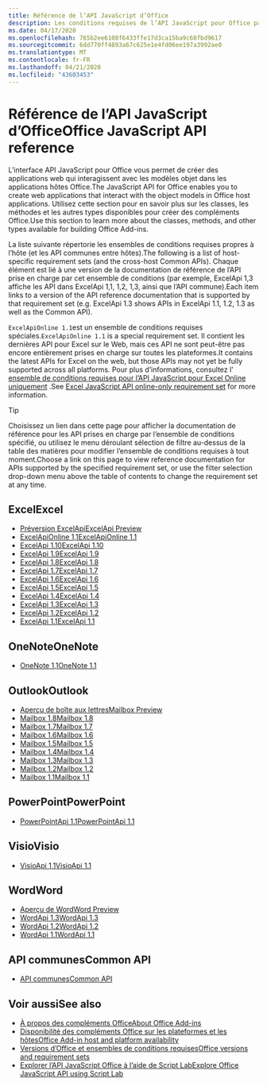 ```yaml
---
title: Référence de l’API JavaScript d’Office
description: Les conditions requises de l’API JavaScript pour Office par hôte.
ms.date: 04/17/2020
ms.openlocfilehash: 765b2ee6108f6433ffe17d3ca15ba9c68fbd9617
ms.sourcegitcommit: 6dd770ff4893a67c625e1e4fd06ee197a3992ae0
ms.translationtype: MT
ms.contentlocale: fr-FR
ms.lasthandoff: 04/21/2020
ms.locfileid: "43603453"
---
```

# <a name="office-javascript-api-reference"></a><span data-ttu-id="0057f-103">Référence de l’API JavaScript d’Office</span><span class="sxs-lookup"><span data-stu-id="0057f-103">Office JavaScript API reference</span></span>

<span data-ttu-id="0057f-104">L’interface API JavaScript pour Office vous permet de créer des applications web qui interagissent avec les modèles objet dans les applications hôtes Office.</span><span class="sxs-lookup"><span data-stu-id="0057f-104">The JavaScript API for Office enables you to create web applications that interact with the object models in Office host applications.</span></span> <span data-ttu-id="0057f-105">Utilisez cette section pour en savoir plus sur les classes, les méthodes et les autres types disponibles pour créer des compléments Office.</span><span class="sxs-lookup"><span data-stu-id="0057f-105">Use this section to learn more about the classes, methods, and other types available for building Office Add-ins.</span></span>

<span data-ttu-id="0057f-106">La liste suivante répertorie les ensembles de conditions requises propres à l’hôte (et les API communes entre hôtes).</span><span class="sxs-lookup"><span data-stu-id="0057f-106">The following is a list of host-specific requirement sets (and the cross-host Common APIs).</span></span> <span data-ttu-id="0057f-107">Chaque élément est lié à une version de la documentation de référence de l’API prise en charge par cet ensemble de conditions (par exemple, ExcelApi 1,3 affiche les API dans ExcelApi 1,1, 1,2, 1,3, ainsi que l’API commune).</span><span class="sxs-lookup"><span data-stu-id="0057f-107">Each item links to a version of the API reference documentation that is supported by that requirement set (e.g. ExcelApi 1.3 shows APIs in ExcelApi 1.1, 1.2, 1.3 as well as the Common API).</span></span>

<span data-ttu-id="0057f-108">`ExcelApiOnline 1.1`est un ensemble de conditions requises spéciales.</span><span class="sxs-lookup"><span data-stu-id="0057f-108">`ExcelApiOnline 1.1` is a special requirement set.</span></span> <span data-ttu-id="0057f-109">Il contient les dernières API pour Excel sur le Web, mais ces API ne sont peut-être pas encore entièrement prises en charge sur toutes les plateformes.</span><span class="sxs-lookup"><span data-stu-id="0057f-109">It contains the latest APIs for Excel on the web, but those APIs may not yet be fully supported across all platforms.</span></span> <span data-ttu-id="0057f-110">Pour plus d’informations, consultez l' [ensemble de conditions requises pour l’API JavaScript pour Excel Online uniquement](/office/dev/add-ins/reference/requirement-sets/excel-api-online-requirement-set) .</span><span class="sxs-lookup"><span data-stu-id="0057f-110">See [Excel JavaScript API online-only requirement set](/office/dev/add-ins/reference/requirement-sets/excel-api-online-requirement-set) for more information.</span></span>

> [!TIP]
> <span data-ttu-id="0057f-111">Choisissez un lien dans cette page pour afficher la documentation de référence pour les API prises en charge par l’ensemble de conditions spécifié, ou utilisez le menu déroulant sélection de filtre au-dessus de la table des matières pour modifier l’ensemble de conditions requises à tout moment.</span><span class="sxs-lookup"><span data-stu-id="0057f-111">Choose a link on this page to view reference documentation for APIs supported by the specified requirement set, or use the filter selection drop-down menu above the table of contents to change the requirement set at any time.</span></span>

## <a name="excel"></a><span data-ttu-id="0057f-112">Excel</span><span class="sxs-lookup"><span data-stu-id="0057f-112">Excel</span></span>

- [<span data-ttu-id="0057f-113">Préversion ExcelApi</span><span class="sxs-lookup"><span data-stu-id="0057f-113">ExcelApi Preview</span></span>](/javascript/api/excel?view=excel-js-preview)
- [<span data-ttu-id="0057f-114">ExcelApiOnline 1,1</span><span class="sxs-lookup"><span data-stu-id="0057f-114">ExcelApiOnline 1.1</span></span>](/javascript/api/excel?view=excel-js-online)
- [<span data-ttu-id="0057f-115">ExcelApi 1.10</span><span class="sxs-lookup"><span data-stu-id="0057f-115">ExcelApi 1.10</span></span>](/javascript/api/excel?view=excel-js-1.10)
- [<span data-ttu-id="0057f-116">ExcelApi 1.9</span><span class="sxs-lookup"><span data-stu-id="0057f-116">ExcelApi 1.9</span></span>](/javascript/api/excel?view=excel-js-1.9)
- [<span data-ttu-id="0057f-117">ExcelApi 1.8</span><span class="sxs-lookup"><span data-stu-id="0057f-117">ExcelApi 1.8</span></span>](/javascript/api/excel?view=excel-js-1.8)
- [<span data-ttu-id="0057f-118">ExcelApi 1.7</span><span class="sxs-lookup"><span data-stu-id="0057f-118">ExcelApi 1.7</span></span>](/javascript/api/excel?view=excel-js-1.7)
- [<span data-ttu-id="0057f-119">ExcelApi 1.6</span><span class="sxs-lookup"><span data-stu-id="0057f-119">ExcelApi 1.6</span></span>](/javascript/api/excel?view=excel-js-1.6)
- [<span data-ttu-id="0057f-120">ExcelApi 1.5</span><span class="sxs-lookup"><span data-stu-id="0057f-120">ExcelApi 1.5</span></span>](/javascript/api/excel?view=excel-js-1.5)
- [<span data-ttu-id="0057f-121">ExcelApi 1.4</span><span class="sxs-lookup"><span data-stu-id="0057f-121">ExcelApi 1.4</span></span>](/javascript/api/excel?view=excel-js-1.4)
- [<span data-ttu-id="0057f-122">ExcelApi 1.3</span><span class="sxs-lookup"><span data-stu-id="0057f-122">ExcelApi 1.3</span></span>](/javascript/api/excel?view=excel-js-1.3)
- [<span data-ttu-id="0057f-123">ExcelApi 1.2</span><span class="sxs-lookup"><span data-stu-id="0057f-123">ExcelApi 1.2</span></span>](/javascript/api/excel?view=excel-js-1.2)
- [<span data-ttu-id="0057f-124">ExcelApi 1.1</span><span class="sxs-lookup"><span data-stu-id="0057f-124">ExcelApi 1.1</span></span>](/javascript/api/excel?view=excel-js-1.1)

## <a name="onenote"></a><span data-ttu-id="0057f-125">OneNote</span><span class="sxs-lookup"><span data-stu-id="0057f-125">OneNote</span></span>

- [<span data-ttu-id="0057f-126">OneNote 1,1</span><span class="sxs-lookup"><span data-stu-id="0057f-126">OneNote 1.1</span></span>](/javascript/api/onenote?view=onenote-js-1.1)

## <a name="outlook"></a><span data-ttu-id="0057f-127">Outlook</span><span class="sxs-lookup"><span data-stu-id="0057f-127">Outlook</span></span>

- [<span data-ttu-id="0057f-128">Aperçu de boîte aux lettres</span><span class="sxs-lookup"><span data-stu-id="0057f-128">Mailbox Preview</span></span>](/javascript/api/outlook?view=outlook-js-preview)
- [<span data-ttu-id="0057f-129">Mailbox 1.8</span><span class="sxs-lookup"><span data-stu-id="0057f-129">Mailbox 1.8</span></span>](/javascript/api/outlook?view=outlook-js-1.8)
- [<span data-ttu-id="0057f-130">Mailbox 1.7</span><span class="sxs-lookup"><span data-stu-id="0057f-130">Mailbox 1.7</span></span>](/javascript/api/outlook?view=outlook-js-1.7)
- [<span data-ttu-id="0057f-131">Mailbox 1.6</span><span class="sxs-lookup"><span data-stu-id="0057f-131">Mailbox 1.6</span></span>](/javascript/api/outlook?view=outlook-js-1.6)
- [<span data-ttu-id="0057f-132">Mailbox 1.5</span><span class="sxs-lookup"><span data-stu-id="0057f-132">Mailbox 1.5</span></span>](/javascript/api/outlook?view=outlook-js-1.5)
- [<span data-ttu-id="0057f-133">Mailbox 1.4</span><span class="sxs-lookup"><span data-stu-id="0057f-133">Mailbox 1.4</span></span>](/javascript/api/outlook?view=outlook-js-1.4)
- [<span data-ttu-id="0057f-134">Mailbox 1.3</span><span class="sxs-lookup"><span data-stu-id="0057f-134">Mailbox 1.3</span></span>](/javascript/api/outlook?view=outlook-js-1.3)
- [<span data-ttu-id="0057f-135">Mailbox 1.2</span><span class="sxs-lookup"><span data-stu-id="0057f-135">Mailbox 1.2</span></span>](/javascript/api/outlook?view=outlook-js-1.2)
- [<span data-ttu-id="0057f-136">Mailbox 1.1</span><span class="sxs-lookup"><span data-stu-id="0057f-136">Mailbox 1.1</span></span>](/javascript/api/outlook?view=outlook-js-1.1)

## <a name="powerpoint"></a><span data-ttu-id="0057f-137">PowerPoint</span><span class="sxs-lookup"><span data-stu-id="0057f-137">PowerPoint</span></span>

- [<span data-ttu-id="0057f-138">PowerPointApi 1.1</span><span class="sxs-lookup"><span data-stu-id="0057f-138">PowerPointApi 1.1</span></span>](/javascript/api/powerpoint?view=powerpoint-js-1.1)

## <a name="visio"></a><span data-ttu-id="0057f-139">Visio</span><span class="sxs-lookup"><span data-stu-id="0057f-139">Visio</span></span>

- [<span data-ttu-id="0057f-140">VisioApi 1,1</span><span class="sxs-lookup"><span data-stu-id="0057f-140">VisioApi 1.1</span></span>](/javascript/api/visio?view=visio-js-1.1)

## <a name="word"></a><span data-ttu-id="0057f-141">Word</span><span class="sxs-lookup"><span data-stu-id="0057f-141">Word</span></span>

- [<span data-ttu-id="0057f-142">Aperçu de Word</span><span class="sxs-lookup"><span data-stu-id="0057f-142">Word Preview</span></span>](/javascript/api/word?view=word-js-preview)
- [<span data-ttu-id="0057f-143">WordApi 1.3</span><span class="sxs-lookup"><span data-stu-id="0057f-143">WordApi 1.3</span></span>](/javascript/api/word?view=word-js-1.3)
- [<span data-ttu-id="0057f-144">WordApi 1.2</span><span class="sxs-lookup"><span data-stu-id="0057f-144">WordApi 1.2</span></span>](/javascript/api/word?view=word-js-1.2)
- [<span data-ttu-id="0057f-145">WordApi 1.1</span><span class="sxs-lookup"><span data-stu-id="0057f-145">WordApi 1.1</span></span>](/javascript/api/word?view=word-js-1.1)

## <a name="common-api"></a><span data-ttu-id="0057f-146">API communes</span><span class="sxs-lookup"><span data-stu-id="0057f-146">Common API</span></span>

- [<span data-ttu-id="0057f-147">API communes</span><span class="sxs-lookup"><span data-stu-id="0057f-147">Common API</span></span>](/javascript/api/office?view=common-js)

## <a name="see-also"></a><span data-ttu-id="0057f-148">Voir aussi</span><span class="sxs-lookup"><span data-stu-id="0057f-148">See also</span></span>

- [<span data-ttu-id="0057f-149">À propos des compléments Office</span><span class="sxs-lookup"><span data-stu-id="0057f-149">About Office Add-ins</span></span>](/office/dev/add-ins/overview)
- [<span data-ttu-id="0057f-150">Disponibilité des compléments Office sur les plateformes et les hôtes</span><span class="sxs-lookup"><span data-stu-id="0057f-150">Office Add-in host and platform availability</span></span>](/office/dev/add-ins/overview/office-add-in-availability)
- [<span data-ttu-id="0057f-151">Versions d’Office et ensembles de conditions requises</span><span class="sxs-lookup"><span data-stu-id="0057f-151">Office versions and requirement sets</span></span>](/office/dev/add-ins/develop/office-versions-and-requirement-sets)
- [<span data-ttu-id="0057f-152">Explorer l’API JavaScript Office à l’aide de Script Lab</span><span class="sxs-lookup"><span data-stu-id="0057f-152">Explore Office JavaScript API using Script Lab</span></span>](/office/dev/add-ins/overview/explore-with-script-lab)
